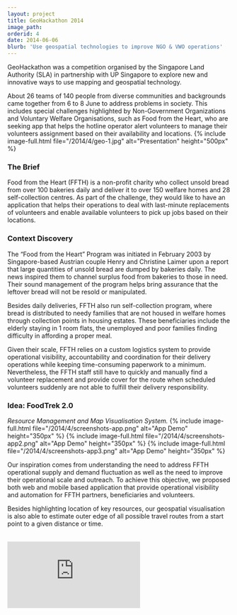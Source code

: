 ```yaml
---
layout: project
title: GeoHackathon 2014
image_path: 
orderid: 4
date: 2014-06-06
blurb: 'Use geospatial technologies to improve NGO & VWO operations'
---
```

<p class='sublead'>GeoHackathon was a competition organised by the Singapore Land Authority (SLA) in partnership with UP Singapore to explore new and innovative ways to use mapping and geospatial technology. </p>

About 26 teams of 140 people from diverse communities and backgrounds came together from 6 to 8 June to address problems in society. This includes special challenges highlighted by Non-Government Organizations and Voluntary Welfare Organisations, such as Food from the Heart, who are seeking app that helps the hotline operator alert volunteers to manage their volunteers assignment based on their availability and locations.
{% include image-full.html file="/2014/4/geo-1.jpg" alt="Presentation" height="500px"  %}
<!--more-->
### The Brief
Food from the Heart (FFTH) is a non-profit charity who collect unsold bread from over 100 bakeries daily and deliver it to over 150 welfare homes and 28 self-collection centres. As part of the challenge, they would like to have an application that helps their operations to deal with last-minute replacements of volunteers and enable available volunteers to pick up jobs based on their locations.

### Context Discovery

The “Food from the Heart” Program was initiated in February 2003 by Singapore-based Austrian couple Henry and Christine Laimer upon a report that large quantities of unsold bread are dumped by bakeries daily. The news inspired them to channel surplus food from bakeries to those in need. Their sound management of the program helps bring assurance that the leftover bread will not be resold or manipulated. 

Besides daily deliveries, FFTH also run self-collection program, where bread is distributed to needy families that are not housed in welfare homes through collection points in housing estates. These beneficiaries include the elderly staying in 1 room flats, the unemployed and poor families finding difficulty in affording a proper meal. 

Given their scale, FFTH relies on a custom logistics system to provide operational visibility, accountability and coordination for their delivery operations while keeping time-consuming paperwork to a minimum. Nevertheless, the FFTH staff still have to quickly and manually find a volunteer replacement and provide cover for the route when scheduled volunteers suddenly are not able to fulfill their delivery responsibility. 

### Idea: FoodTrek 2.0
*Resource Management and Map Visualisation System.*
{% include image-full.html file="/2014/4/screenshots-app.png" alt="App Demo" height="350px" %}
{% include image-full.html file="/2014/4/screenshots-app2.png" alt="App Demo" height="350px" %}
{% include image-full.html file="/2014/4/screenshots-app3.png" alt="App Demo" height="350px" %}


Our inspiration comes from understanding the need to address FFTH operational supply and demand fluctuation as well as the need to improve their operational scale and outreach. To achieve this objective, we proposed both web and mobile based application that provide operational visibility and automation for FFTH partners, beneficiaries and volunteers. 

Besides highlighting location of key resources, our geospatial visualisation is also able to estimate outer edge of all possible travel routes from a start point to a given distance or time.

<div class="video-container" style="margin:2rem 0">
<iframe  src="https://www.youtube.com/embed/jtP16Vhqpck" title="YouTube video player" frameborder="0" allow="accelerometer; autoplay; clipboard-write; encrypted-media; gyroscope; picture-in-picture" allowfullscreen></iframe>
</div>

<!-- Use geospatial technologies to coordinate and optimise VWO operational address urban systems, demographic and environmental challenges -->